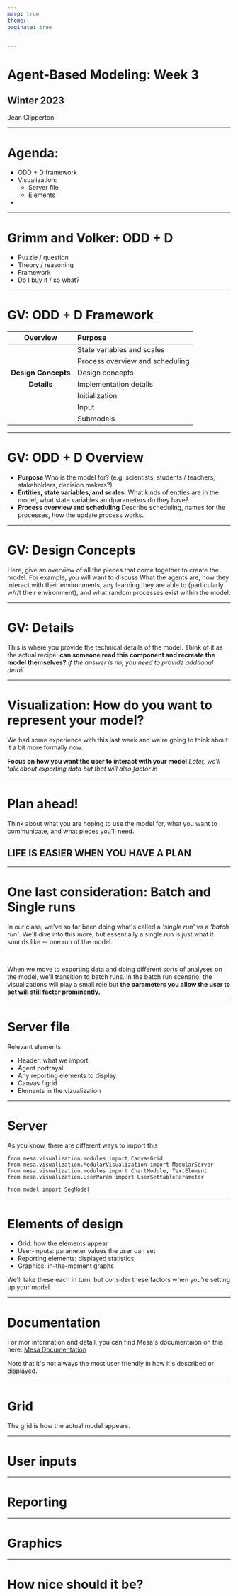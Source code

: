 ```yaml
---
marp: true
theme: 
paginate: true


---
```

# Agent-Based Modeling: Week 3
## Winter 2023
Jean Clipperton


---
# Agenda: 
* ODD + D framework 
* Visualization:
  * Server file
  * Elements
* 

---
# Grimm and Volker: ODD + D

* Puzzle / question 
* Theory / reasoning
* Framework
* Do I buy it / so what?

---
# GV: ODD + D Framework

|    **Overview**     | Purpose                         |
| :-----------------: | :------------------------------ |
|                     | State variables and scales      |
|                     | Process overview and scheduling |
| **Design Concepts** | Design concepts                 |
|     **Details**     | Implementation details          |
|                     | Initialization                  |
|                     | Input                           |
|                     | Submodels                       |

---
# GV: ODD + D Overview

* **Purpose** Who is the model for? (e.g. scientists, students / teachers, stakeholders, decision makers?)
* **Entities, state variables, and scales**: What kinds of entties are in the model, what state variables an dparameters do they have? 
* **Process overview and scheduling** Describe scheduling, names for the processes, how the update process works. 

---

# GV: Design Concepts
Here, give an overview of all the pieces that come together to create the model. For example, you will want to discuss What the agents are, how they interact with their environments, any learning they are able to (particularly w/r/t their environment), and what random processes exist within the model. 

---

# GV: Details
This is where you provide the technical details of the model. Think of it as the actual recipe: **can someone read this component and recreate the model themselves?** *If the answer is no, you need to provide addtional detail*

---
# Visualization: How do you want to represent your model?

We had some experience with this last week and we're going to think about it a bit more formally now. 

**Focus on how you want the user to interact with your model** *Later, we'll talk about exporting data but that will also factor in*

---
# Plan ahead!
Think about what you are hoping to use the model for, what you want to communicate, and what pieces you'll need. 

## LIFE IS EASIER WHEN YOU HAVE A PLAN

---
# One last consideration: Batch and Single runs

In our class, we've so far been doing what's called a *'single run'* vs a *'batch run'*. We'll dive into this more, but essentially a single run is just what it sounds like -- one run of the model. 

<br>

When we move to exporting data and doing different sorts of analyses on the model, we'll transition to batch runs. In the batch run scenario, the visualizations will play a small role but **the parameters you allow the user to set will still factor prominently.**

---
# Server file

Relevant elements:
* Header: what we import
* Agent portrayal
* Any reporting elements to display
* Canvas / grid
* Elements in the vizualization

---
# Server
As you know, there are different ways to import this

```
from mesa.visualization.modules import CanvasGrid
from mesa.visualization.ModularVisualization import ModularServer
from mesa.visualization.modules import ChartModule, TextElement
from mesa.visualization.UserParam import UserSettableParameter

from model import SegModel
```

---

# Elements of design

* Grid: how the elements appear
* User-inputs: parameter values the user can set
* Reporting elements: displayed statistics
* Graphics: in-the-moment graphs

We'll take these each in turn, but consider these factors when you're setting up your model. 

---
# Documentation
For mor information and detail, you can find Mesa's documentaion on this here: 
[Mesa Documentation](https://mesa.readthedocs.io/en/main/mesa.visualization.html)
<br>

Note that it's not always the most user friendly in how it's described or displayed. 

---
# Grid
The grid is how the actual model appears. 

---
# User inputs

---
# Reporting

---
# Graphics

---
# How nice should it be?



